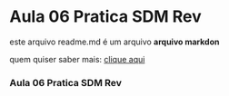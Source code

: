 # Aula 06 Pratica SDM Rev

 este arquivo readme.md é um arquivo **arquivo markdon**

 quem quiser saber mais: [clique aqui](https://docs.pipz.com/central-de-ajuda/learning-center/quia-basico-de-markdown#open)

### Aula 06 Pratica SDM Rev